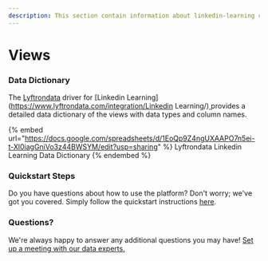 ```yaml
---
description: This section contain information about linkedin-learning connector views information
---
```


# Views

### Data Dictionary

The [Lyftrondata](https://www.lyftrondata.com/) driver for [Linkedin Learning](https://www.lyftrondata.com/integration/Linkedin Learning/)[ ](https://www.lyftrondata.com/integration/linkedin-learning/)provides a detailed data dictionary of the views with data types and column names.

{% embed url="https://docs.google.com/spreadsheets/d/1EoQp9Z4ngUXAAPO7n5ei-t-Xl0iagGniVo3z44BWSYM/edit?usp=sharing" %}
Lyftrondata Linkedin Learning Data Dictionary
{% endembed %}

### Quickstart Steps

Do you have questions about how to use the platform? Don't worry; we've got you covered. Simply follow the quickstart instructions [here](../../../../quickstart-steps.md).

### Questions? <a href="#questions" id="questions"></a>

We're always happy to answer any additional questions you may have! [Set up a meeting with our data experts.](https://www.lyftrondata.com/book-a-meeting/)


